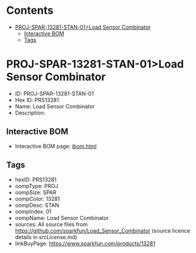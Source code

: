 



Contents
========

* [PROJ-SPAR-13281-STAN-01>Load Sensor Combinator](#proj-spar-13281-stan-01load-sensor-combinator)
	* [Interactive BOM](#interactive-bom)
	* [Tags](#tags)

# PROJ-SPAR-13281-STAN-01>Load Sensor Combinator

- ID: PROJ-SPAR-13281-STAN-01
- Hex ID: PRS13281
- Name: Load Sensor Combinator
- Description: 

## Interactive BOM

- Interactive BOM page: [ibom.html](kicad/bom/ibom.html)

## Tags

- hexID: PRS13281
- oompType: PROJ
- oompSize: SPAR
- oompColor: 13281
- oompDesc: STAN
- oompIndex: 01
- oompName: Load Sensor Combinator
- sources: All source files from https://github.com/sparkfun/Load_Sensor_Combinator (source licence details in srcLicense.md)
- linkBuyPage: https://www.sparkfun.com/products/13281
